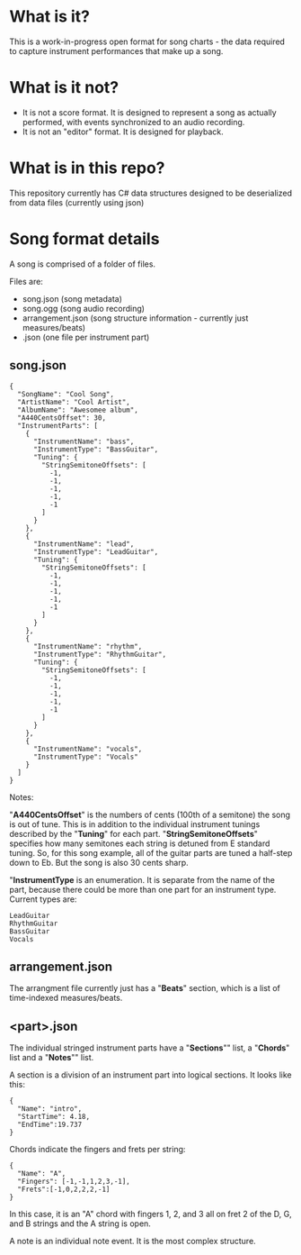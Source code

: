# What is it?
This is a work-in-progress open format for song charts - the data required to capture instrument performances that make up a song.

# What is it not?
 - It is not a score format. It is designed to represent a song as actually performed, with events synchronized to an audio recording.
 - It is not an "editor" format. It is designed for playback.

# What is in this repo?
This repository currently has C# data structures designed to be deserialized from data files (currently using json)

# Song format details
A song is comprised of a folder of files.

Files are:
- song.json (song metadata)
- song.ogg (song audio recording)
- arrangement.json (song structure information - currently just measures/beats)
- <part>.json (one file per instrument part)

## song.json

```
{
  "SongName": "Cool Song",
  "ArtistName": "Cool Artist",
  "AlbumName": "Awesomee album",
  "A440CentsOffset": 30,
  "InstrumentParts": [
    {
      "InstrumentName": "bass",
      "InstrumentType": "BassGuitar",
      "Tuning": {
        "StringSemitoneOffsets": [
          -1,
          -1,
          -1,
          -1,
          -1
        ]
      }
    },
    {
      "InstrumentName": "lead",
      "InstrumentType": "LeadGuitar",
      "Tuning": {
        "StringSemitoneOffsets": [
          -1,
          -1,
          -1,
          -1,
          -1
        ]
      }
    },
    {
      "InstrumentName": "rhythm",
      "InstrumentType": "RhythmGuitar",
      "Tuning": {
        "StringSemitoneOffsets": [
          -1,
          -1,
          -1,
          -1,
          -1
        ]
      }
    },
    {
      "InstrumentName": "vocals",
      "InstrumentType": "Vocals"
    }
  ]
}
```

Notes:

"**A440CentsOffset**" is the numbers of cents (100th of a semitone) the song is out of tune. This is in addition to the individual instrument tunings described by the "**Tuning**" for each part. "**StringSemitoneOffsets**" specifies how many semitones each string is detuned from E standard tuning. So, for this song example, all of the guitar parts are tuned a half-step down to Eb. But the song is also 30 cents sharp.

"**InstrumentType** is an enumeration. It is separate from the name of the part, because there could be more than one part for an instrument type. Current types are:

```
LeadGuitar
RhythmGuitar
BassGuitar
Vocals
```

## arrangement.json
The arrangment file currently just has a "**Beats**" section, which is a list of time-indexed measures/beats.

## \<part\>.json
The individual stringed instrument parts have a "**Sections**"" list, a "**Chords**" list and a "**Notes**"" list.

A section is a division of an instrument part into logical sections. It looks like this:

```
{
  "Name": "intro",
  "StartTime": 4.18,
  "EndTime":19.737
}
```

Chords indicate the fingers and frets per string:

```
{
  "Name": "A",
  "Fingers": [-1,-1,1,2,3,-1],
  "Frets":[-1,0,2,2,2,-1]
}
```
In this case, it is an "A" chord with fingers 1, 2, and 3 all on fret 2 of the D, G, and B strings and the A string is open.

A note is an individual note event. It is the most complex structure.
